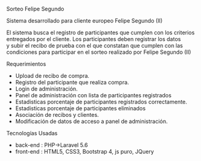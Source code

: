 Sorteo Felipe Segundo

Sistema desarrollado para cliente europeo Felipe Segundo (II)

El sistema busca el registro de participantes que cumplen con los criterios entregados por el cliente. Los participantes deben registrar los datos  
y subir el recibo de prueba con el que constatan que cumplen con las condiciones para participar en el sorteo realizado por Felipe Segundo (II)

Requerimientos

* Upload de recibo de compra.
* Registro del participante que realiza compra.
* Login de administración.
* Panel de administración con lista de participantes registrados
* Estadisticas porcentaje de participantes registrados correctamente.
* Estadisticas porcentaje de participantes eliminados
* Asociacíón de recibos  y clientes.
* Modificación de datos de acceso a panel de administración.

Tecnologías Usadas
* back-end  : PHP->Laravel 5.6
* front-end : HTML5, CSS3, Bootstrap 4, js puro, JQuery

